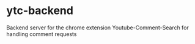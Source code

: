 # ytc-backend
Backend server for the chrome extension Youtube-Comment-Search for handling comment requests
